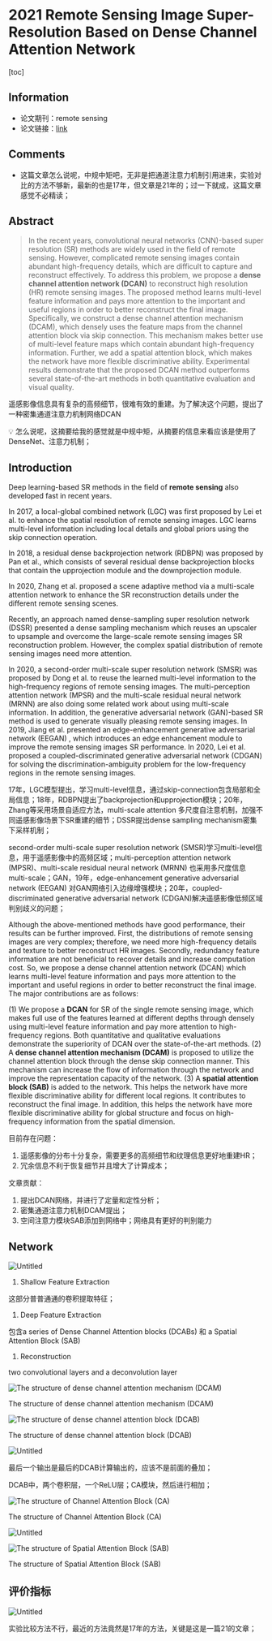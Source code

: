 # 2021 Remote Sensing Image Super-Resolution Based on Dense Channel Attention Network

[toc]

## Information

* 论文期刊：remote sensing
* 论文链接：[link](https://www.mdpi.com/2072-4292/8/7/594/pdf)

## Comments

* 这篇文章怎么说呢，中规中矩吧，无非是把通道注意力机制引用进来，实验对比的方法不够新，最新的也是17年，但文章是21年的；过一下就成，这篇文章感觉不必精读；

## Abstract

> In the recent years, convolutional neural networks (CNN)-based super resolution (SR) methods are widely used in the field of remote sensing. However, complicated remote sensing images contain abundant high-frequency details, which are difficult to capture and reconstruct effectively. To address this problem, we propose a **dense channel attention network (DCAN)** to reconstruct high resolution (HR) remote sensing images. The proposed method learns multi-level feature information and pays more attention to the important and useful regions in order to better reconstruct the final image. Specifically, we construct a dense channel attention mechanism (DCAM), which densely uses the feature maps from the channel attention block via skip connection. This mechanism makes better use of multi-level feature maps which contain abundant high-frequency information. Further, we add a spatial attention block, which makes the network have more flexible discriminative ability. Experimental results demonstrate that the proposed DCAN method outperforms several state-of-the-art methods in both quantitative evaluation and visual quality.
>  

遥感影像信息具有复杂的高频细节，很难有效的重建。为了解决这个问题，提出了一种密集通道注意力机制网络DCAN

<aside>

💡 怎么说呢，这摘要给我的感觉就是中规中矩，从摘要的信息来看应该是使用了DenseNet、注意力机制；

</aside>

## Introduction

Deep learning-based SR methods in the field of **remote sensing** also developed fast in recent years.

In 2017, a local-global combined network (LGC) was first proposed by Lei et al. to enhance the spatial resolution of remote sensing images. LGC learns multi-level information including local details and global priors using the skip connection operation.

In 2018, a residual dense backprojection network (RDBPN) was proposed by Pan et al., which consists of several residual dense backprojection blocks that contain the upprojection module and the downprojection module.

In 2020, Zhang et al. proposed a scene adaptive method  via a multi-scale attention network to enhance the SR reconstruction details under the different remote sensing scenes.

Recently, an approach named dense-sampling super resolution network (DSSR)  presented a dense sampling mechanism which reuses an upscaler to upsample and overcome the large-scale remote sensing images SR reconstruction problem. However, the complex spatial distribution of remote sensing images need more attention.

In 2020, a second-order multi-scale super resolution network (SMSR)  was proposed by Dong et al. to reuse the learned multi-level information to the high-frequency regions of remote sensing images. The multi-perception attention network (MPSR)  and the multi-scale residual neural network (MRNN)  are also doing some related work about using multi-scale information. In addition, the generative adversarial network (GAN)-based SR method is used to generate visually pleasing remote sensing images. In 2019, Jiang et al. presented an edge-enhancement generative adversarial network (EEGAN) , which introduces an edge enhancement module to improve the remote sensing images SR performance. In 2020, Lei et al. proposed a coupled-discriminated generative adversarial network (CDGAN)  for solving the discrimination-ambiguity problem for the low-frequency regions in the remote sensing images.

17年，LGC模型提出，学习multi-level信息，通过skip-connection包含局部和全局信息；18年，RDBPN提出了backprojection和upprojection模块；20年，Zhang等采用场景自适应方法，multi-scale attention 多尺度自注意机制，加强不同遥感影像场景下SR重建的细节；DSSR提出dense sampling mechanism密集下采样机制；

second-order multi-scale super resolution network (SMSR)学习multi-level信息，用于遥感影像中的高频区域；multi-perception attention network (MPSR)、multi-scale residual neural network (MRNN) 也采用多尺度信息multi-scale；GAN，19年，edge-enhancement generative adversarial network (EEGAN) 对GAN网络引入边缘增强模块；20年，coupled-discriminated generative adversarial network (CDGAN)解决遥感影像低频区域判别歧义的问题；

Although the above-mentioned methods have good performance, their results can be further improved. First, the distributions of remote sensing images are very complex; therefore, we need more high-frequency details and texture to better reconstruct HR images. Secondly, redundancy feature information are not beneficial to recover details and increase computation cost. So, we propose a dense channel attention network (DCAN) which learns multi-level feature information and pays more attention to the important and useful regions in order to better reconstruct the final image. The major contributions are as follows:

(1) We propose a **DCAN** for SR of the single remote sensing image, which makes full use of the features learned at different depths through densely using multi-level feature information and pay more attention to high-frequency regions. Both quantitative and qualitative evaluations demonstrate the superiority of DCAN over the state-of-the-art methods.
(2) A **dense channel attention mechanism (DCAM)** is proposed to utilize the channel attention block through the dense skip connection manner. This mechanism can increase the flow of information through the network and improve the representation capacity of the network.
(3) A **spatial attention block (SAB)** is added to the network. This helps the network have more flexible discriminative ability for different local regions. It contributes to reconstruct the final image. In addition, this helps the network have more flexible discriminative ability for global structure and focus on high-frequency information from the spatial dimension.

目前存在问题：

1. 遥感影像的分布十分复杂，需要更多的高频细节和纹理信息更好地重建HR；
2. 冗余信息不利于恢复细节并且增大了计算成本；

文章贡献：

1. 提出DCAN网络，并进行了定量和定性分析；
2. 密集通道注意力机制DCAM提出；
3. 空间注意力模块SAB添加到网络中；网络具有更好的判别能力

## Network

![Untitled](2021%20Remot%202c682/Untitled.png)

1. Shallow Feature Extraction

这部分普普通通的卷积提取特征；

1. Deep Feature Extraction

包含a series of Dense Channel Attention blocks (DCABs) 和 a Spatial Attention Block (SAB)

1. Reconstruction

two convolutional layers and a deconvolution layer

![The structure of dense channel attention mechanism (DCAM)](2021%20Remot%202c682/Untitled%201.png)

The structure of dense channel attention mechanism (DCAM)

![The structure of dense channel attention block (DCAB)](2021%20Remot%202c682/Untitled%202.png)

The structure of dense channel attention block (DCAB)

![Untitled](2021%20Remot%202c682/Untitled%203.png)

最后一个输出是最后的DCAB计算输出的，应该不是前面的叠加；

DCAB中，两个卷积层，一个ReLU层；CA模块，然后进行相加；

![The structure of Channel Attention Block (CA)](2021%20Remot%202c682/Untitled%204.png)

The structure of Channel Attention Block (CA)

![Untitled](2021%20Remot%202c682/Untitled%205.png)

![The structure of Spatial Attention Block (SAB)](2021%20Remot%202c682/Untitled%206.png)

The structure of Spatial Attention Block (SAB)

## 评价指标

![Untitled](2021%20Remot%202c682/Untitled%207.png)

实验比较方法不行，最近的方法竟然是17年的方法，关键是这是一篇21的文章；
